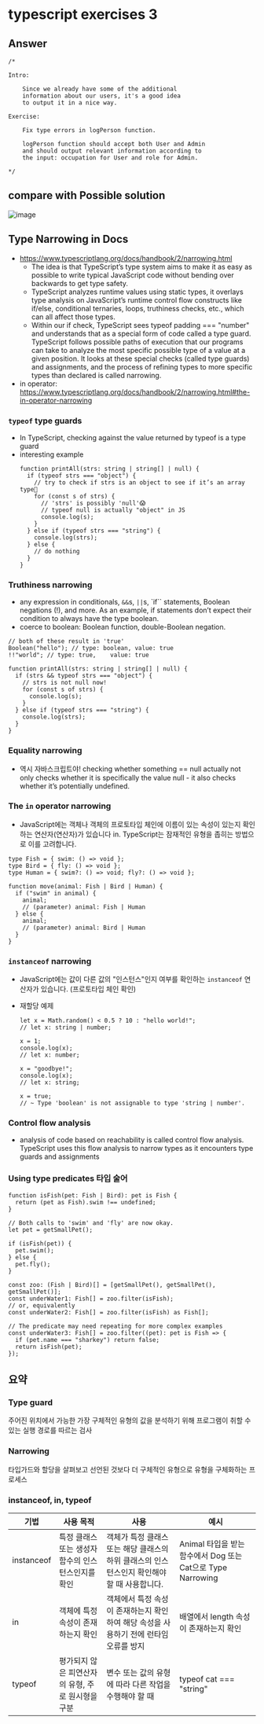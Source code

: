 # typescript exercises 3

## Answer

```tsx
/*

Intro:

    Since we already have some of the additional
    information about our users, it's a good idea
    to output it in a nice way.

Exercise:

    Fix type errors in logPerson function.

    logPerson function should accept both User and Admin
    and should output relevant information according to
    the input: occupation for User and role for Admin.

*/
```

## compare with Possible solution

![image](https://github.com/dusunax/javascript/assets/94776135/2609d031-7b71-482c-8a27-6ad3d9697def)

## Type Narrowing in Docs

- https://www.typescriptlang.org/docs/handbook/2/narrowing.html
  - The idea is that TypeScript’s type system aims to make it as easy as possible to write typical JavaScript code without bending over backwards to get type safety.
  - TypeScript analyzes runtime values using static types, it overlays type analysis on JavaScript’s runtime control flow constructs like if/else, conditional ternaries, loops, truthiness checks, etc., which can all affect those types.
  - Within our if check, TypeScript sees typeof padding === "number" and understands that as a special form of code called a type guard. TypeScript follows possible paths of execution that our programs can take to analyze the most specific possible type of a value at a given position. It looks at these special checks (called type guards) and assignments, and the process of refining types to more specific types than declared is called narrowing.
- in operator: https://www.typescriptlang.org/docs/handbook/2/narrowing.html#the-in-operator-narrowing

### `typeof` type guards

- In TypeScript, checking against the value returned by typeof is a type guard
- interesting example
  ```tsx
  function printAll(strs: string | string[] | null) {
    if (typeof strs === "object") {
      // try to check if strs is an object to see if it’s an array type🧐
      for (const s of strs) {
        // 'strs' is possibly 'null'😱
        // typeof null is actually "object" in JS
        console.log(s);
      }
    } else if (typeof strs === "string") {
      console.log(strs);
    } else {
      // do nothing
    }
  }
  ```

### Truthiness narrowing

- any expression in conditionals, `&&`s, `||`s, `if`` statements, Boolean negations (!), and more. As an example, if statements don’t expect their condition to always have the type boolean.
- coerce to boolean: Boolean function, double-Boolean negation.

```tsx
// both of these result in 'true'
Boolean("hello"); // type: boolean, value: true
!!"world"; // type: true,    value: true
```

```tsx
function printAll(strs: string | string[] | null) {
  if (strs && typeof strs === "object") {
    // strs is not null now!
    for (const s of strs) {
      console.log(s);
    }
  } else if (typeof strs === "string") {
    console.log(strs);
  }
}
```

### Equality narrowing

- 역시 자바스크립트야! checking whether something == null actually not only checks whether it is specifically the value null - it also checks whether it’s potentially undefined.

### The `in` operator narrowing

- JavaScript에는 객체나 객체의 프로토타입 체인에 이름이 있는 속성이 있는지 확인하는 연산자(연산자)가 있습니다 in. TypeScript는 잠재적인 유형을 좁히는 방법으로 이를 고려합니다.

```tsx
type Fish = { swim: () => void };
type Bird = { fly: () => void };
type Human = { swim?: () => void; fly?: () => void };

function move(animal: Fish | Bird | Human) {
  if ("swim" in animal) {
    animal;
    // (parameter) animal: Fish | Human
  } else {
    animal;
    // (parameter) animal: Bird | Human
  }
}
```

### `instanceof` narrowing

- JavaScript에는 값이 다른 값의 "인스턴스"인지 여부를 확인하는 `instanceof` 연산자가 있습니다. (프로토타입 체인 확인)
- 재할당 예제

  ```tsx
  let x = Math.random() < 0.5 ? 10 : "hello world!";
  // let x: string | number;

  x = 1;
  console.log(x);
  // let x: number;

  x = "goodbye!";
  console.log(x);
  // let x: string;

  x = true;
  // ~ Type 'boolean' is not assignable to type 'string | number'.
  ```

### Control flow analysis

- analysis of code based on reachability is called control flow analysis. TypeScript uses this flow analysis to narrow types as it encounters type guards and assignments

### Using type predicates 타입 술어

```tsx
function isFish(pet: Fish | Bird): pet is Fish {
  return (pet as Fish).swim !== undefined;
}

// Both calls to 'swim' and 'fly' are now okay.
let pet = getSmallPet();

if (isFish(pet)) {
  pet.swim();
} else {
  pet.fly();
}

const zoo: (Fish | Bird)[] = [getSmallPet(), getSmallPet(), getSmallPet()];
const underWater1: Fish[] = zoo.filter(isFish);
// or, equivalently
const underWater2: Fish[] = zoo.filter(isFish) as Fish[];

// The predicate may need repeating for more complex examples
const underWater3: Fish[] = zoo.filter((pet): pet is Fish => {
  if (pet.name === "sharkey") return false;
  return isFish(pet);
});
```

## 요약

### Type guard

주어진 위치에서 가능한 가장 구체적인 유형의 값을 분석하기 위해 프로그램이 취할 수 있는 실행 경로를 따르는 검사

### Narrowing

타입가드와 할당을 살펴보고 선언된 것보다 더 구체적인 유형으로 유형을 구체화하는 프로세스

### instanceof, in, typeof

| 기법       | 사용 목적                                          | 사용                                                                                        | 예시                                                        |
| ---------- | -------------------------------------------------- | ------------------------------------------------------------------------------------------- | ----------------------------------------------------------- |
| instanceof | 특정 클래스 또는 생성자 함수의 인스턴스인지를 확인 | 객체가 특정 클래스 또는 해당 클래스의 하위 클래스의 인스턴스인지 확인해야 할 때 사용합니다. | Animal 타입을 받는 함수에서 Dog 또는 Cat으로 Type Narrowing |
| in         | 객체에 특정 속성이 존재하는지 확인                 | 객체에서 특정 속성이 존재하는지 확인하여 해당 속성을 사용하기 전에 런타임 오류를 방지       | 배열에서 length 속성이 존재하는지 확인                      |
| typeof     | 평가되지 않은 피연산자의 유형, 주로 원시형을 구분  | 변수 또는 값의 유형에 따라 다른 작업을 수행해야 할 때                                       | typeof cat === "string"                                     |
